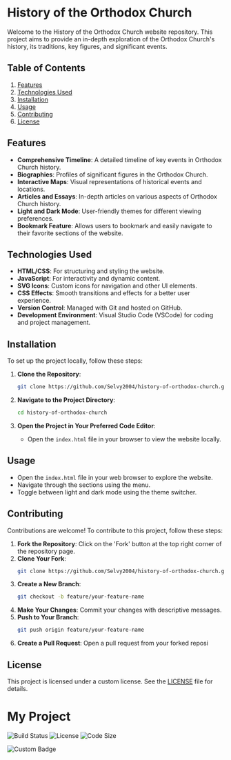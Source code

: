 # History of the Orthodox Church

Welcome to the History of the Orthodox Church website repository. This project aims to provide an in-depth exploration of the Orthodox Church's history, its traditions, key figures, and significant events.

## Table of Contents

1. [Features](#features)
2. [Technologies Used](#technologies-used)
3. [Installation](#installation)
4. [Usage](#usage)
5. [Contributing](#contributing)
6. [License](#license)

## Features

- **Comprehensive Timeline**: A detailed timeline of key events in Orthodox Church history.
- **Biographies**: Profiles of significant figures in the Orthodox Church.
- **Interactive Maps**: Visual representations of historical events and locations.
- **Articles and Essays**: In-depth articles on various aspects of Orthodox Church history.
- **Light and Dark Mode**: User-friendly themes for different viewing preferences.
- **Bookmark Feature**: Allows users to bookmark and easily navigate to their favorite sections of the website.

## Technologies Used

- **HTML/CSS**: For structuring and styling the website.
- **JavaScript**: For interactivity and dynamic content.
- **SVG Icons**: Custom icons for navigation and other UI elements.
- **CSS Effects**: Smooth transitions and effects for a better user experience.
- **Version Control**: Managed with Git and hosted on GitHub.
- **Development Environment**: Visual Studio Code (VSCode) for coding and project management.

## Installation

To set up the project locally, follow these steps:

1. **Clone the Repository**:
    ```bash
    git clone https://github.com/Selvy2004/history-of-orthodox-church.git
    ```

2. **Navigate to the Project Directory**:
    ```bash
    cd history-of-orthodox-church
    ```

3. **Open the Project in Your Preferred Code Editor**:
    - Open the `index.html` file in your browser to view the website locally.

## Usage

- Open the `index.html` file in your web browser to explore the website.
- Navigate through the sections using the menu.
- Toggle between light and dark mode using the theme switcher.

## Contributing

Contributions are welcome! To contribute to this project, follow these steps:

1. **Fork the Repository**: Click on the 'Fork' button at the top right corner of the repository page.
2. **Clone Your Fork**:
    ```bash
    git clone https://github.com/Selvy2004/history-of-orthodox-church.git
    ```
3. **Create a New Branch**:
    ```bash
    git checkout -b feature/your-feature-name
    ```
4. **Make Your Changes**: Commit your changes with descriptive messages.
5. **Push to Your Branch**:
    ```bash
    git push origin feature/your-feature-name
    ```
6. **Create a Pull Request**: Open a pull request from your forked reposi

## License

This project is licensed under a custom license. See the [LICENSE](LICENSE) file for details.

# My Project

![Build Status](https://img.shields.io/github/workflow/status/owner/repo/Workflow%20Name)
![License](https://img.shields.io/github/license/owner/repo)
![Code Size](https://img.shields.io/github/languages/code-size/owner/repo)

![Custom Badge](https://img.shields.io/badge/your_text-Your_Value-brightgreen)

